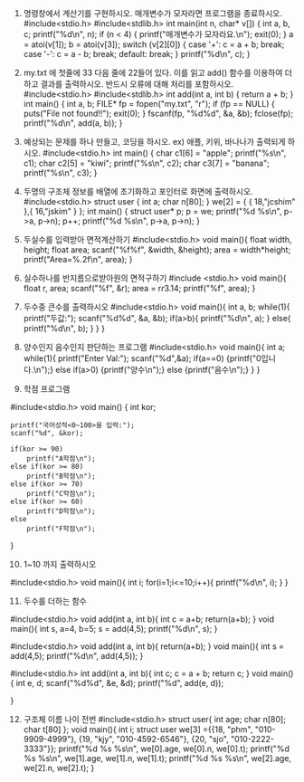 1. 명령창에서 계산기를 구현하시오. 매개변수가 모자라면 프로그램을 종료하시오.
#include<stdio.h>
#include<stdlib.h>
int main(int n, char* v[]) {
int a, b, c;
printf("%d\n", n);
if (n < 4) {
printf("매개변수가 모자라요.\n");
exit(0);
}
a = atoi(v[1]);
b = atoi(v[3]);
switch (v[2][0]) {
case '+': c = a + b; break;
case '-': c = a - b; break;
default: break;
}
printf("%d\n", c);
}

2. my.txt 에 첫줄에 33 다음 줄에 22들어 있다. 이를 읽고 add() 함수를 이용하여 더하고 결과를 출력하시오. 반드시 오류에 대해 처리를 포함하시오.
#include<stdio.h>
#include<stdlib.h>
int add(int a, int b) {
 return a + b;
}
int main() {
 int a, b;
 FILE* fp = fopen("my.txt", "r");
 if (fp == NULL) { 
  puts("File not found!!");
  exit(0); 
 }
 fscanf(fp, "%d%d", &a, &b);
 fclose(fp);
 printf("%d\n", add(a, b));
}

3. 예상되는 문제를 하나 만들고, 코딩을 하시오.
ex) 애플, 키위, 바나나가 출력되게 하시오.
#include<stdio.h>
int main() {
char c1[6] = "apple";
printf("%s\n", c1);
char c2[5] = "kiwi";
printf("%s\n", c2);
char c3[7] = "banana";
printf("%s\n", c3);
}

4. 두명의 구조체 정보를 배열에 초기화하고 포인터로 화면에 출력하시오.
#include<stdio.h>
struct user {
 int a;
 char n[80];
} we[2] = { { 18,"jcshim" },{ 16,"jskim" } };
int main() {
 struct user* p;
 p = we;
 printf("%d %s\n", p->a, p->n);
 p++;
 printf("%d %s\n", p->a, p->n);
}
5. 두실수를 입력받아 면적계산하기
#include<stdio.h>
void main(){
 float width, height;
 float area;
 scanf("%f%f", &width, &height);
 area = width*height;
 printf("Area=%.2f\n", area);
} 
6. 실수하나를 반지름으로받아원의 면적구하기
#include <stdio.h>
void main(){
 float r, area;
 scanf("%f", &r);
 area = r*r*3.14;
 printf("%f", area);
} 
7. 두수중 큰수를 출력하시오
#include<stdio.h>
void main(){
	int a, b;
	while(1){
		printf("두값:");
		scanf("%d%d", &a, &b);
		if(a>b){
			printf("%d\n", a);
		}
		else{
			printf("%d\n", b);
		}
	}
}

8. 양수인지 음수인지 판단하는 프로그램
#include<stdio.h>
void main(){
	int a;
	while(1){
		printf("Enter Val:");
		scanf("%d",&a);
		if(a==0)     {printf("0입니다.\n");}
		else if(a>0) {printf("양수\n");}
		else         {printf("음수\n");}
	}
}

9. 학점 프로그램

#include<stdio.h>
void main()
{
	int kor;
	
	printf("국어성적<0~100>을 입력:");
	scanf("%d", &kor);
	
	if(kor >= 90)
	    printf("A학점\n");
	else if(kor >= 80)
	    printf("B학점\n");
	else if(kor >= 70)
	    printf("C학점\n");
	else if(kor >= 60)
	    printf("D학점\n");
	else   
	    printf("F학점\n");
}

10. 1~10 까지 출력하시오

#include<stdio.h>
void main(){
	int i;
	for(i=1;i<=10;i++){
		printf("%d\n", i);
	}
}

11. 두수를 더하는 함수

#include<stdio.h>
void add(int a, int b){
	int c = a+b;
	return(a+b);
}
void main(){
	int s, a=4, b=5;
	s = add(4,5);
	printf("%d\n", s);
}
 
 
 
#include<stdio.h>
void add(int a, int b){
	return(a+b);
}
void main(){
	int s = add(4,5);
	printf("%d\n", add(4,5));
}
 
 
 
#include<stdio.h>
int add(int a, int b){
	int c;
	c = a + b;
	return c; 
}
void main(){
	int e, d;
	scanf("%d%d", &e, &d);
	printf("%d", add(e, d));
	
}

12. 구조체 이름 나이 전번
#include<stdio.h>
struct user{
	int age;
	char n[80];
	char t[80]
};
void main(){
	int i;
	struct user we[3] ={{18, "phm", "010-9909-4999"}, {19, "kjy", "010-4592-6546"}, {20, "sjo", "010-2222-3333"}};
    printf("%d %s %s\n", we[0].age, we[0].n, we[0].t);
    printf("%d %s %s\n", we[1].age, we[1].n, we[1].t);
    printf("%d %s %s\n", we[2].age, we[2].n, we[2].t);
}




